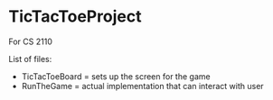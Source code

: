 # TicTacToeProject
For CS 2110

List of files:
- TicTacToeBoard = sets up the screen for the game
- RunTheGame = actual implementation that can interact with user 
